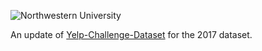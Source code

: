 ![Northwestern University](http://imgur.com/EfQ0qhf.png?1)

An update of [Yelp-Challenge-Dataset](https://github.com/vc1492a/Yelp-Challenge-Dataset) for the 2017 dataset.

